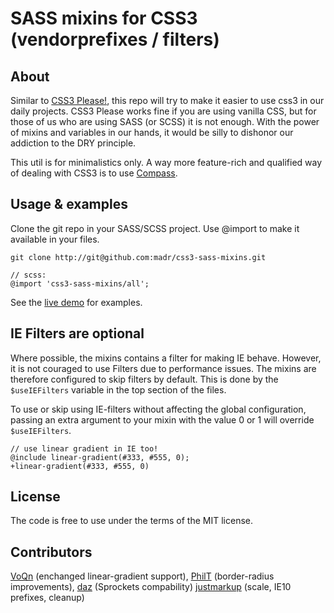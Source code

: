 SASS mixins for CSS3 (vendorprefixes / filters)
===============================================

About
-----

Similar to [CSS3 Please!](http://css3please.com), this repo will try to make it easier to use css3
in our daily projects. CSS3 Please works fine if you are using vanilla CSS, but for those of us
who are using SASS (or SCSS) it is not enough. With the power of mixins and variables in our hands,
it would be silly to dishonor our addiction to the DRY principle. 

This util is for minimalistics only. A way more feature-rich and qualified way of dealing with CSS3 is to use [Compass](http://compasstyle.org).

Usage & examples
----------------

Clone the git repo in your SASS/SCSS project. Use @import to make it available in your files.

    git clone http://git@github.com:madr/css3-sass-mixins.git
    
    // scss:
    @import 'css3-sass-mixins/all';

See the [live demo](http://madr.github.com/css3-sass-mixins) for examples.

IE Filters are optional
-----------------------

Where possible, the mixins contains a filter for making IE behave. However, it is not couraged
to use Filters due to performance issues. The mixins are therefore configured to skip filters by default. This is done by the `$useIEFilters` variable in the top section of the files.

To use or skip using IE-filters without affecting the global configuration, passing an extra argument to your mixin with the value 0 or 1 will override `$useIEFilters`.

    // use linear gradient in IE too!
    @include linear-gradient(#333, #555, 0);
    +linear-gradient(#333, #555, 0)

License
-------

The code is free to use under the terms of the MIT license.

Contributors
------------

[VoQn](https://github.com/VoQn) (enchanged linear-gradient support), [PhilT](https://github.com/PhilT) (border-radius improvements), [daz](https://github.com/daz) (Sprockets compability) [justmarkup](https://github.com) (scale, IE10 prefixes, cleanup)
